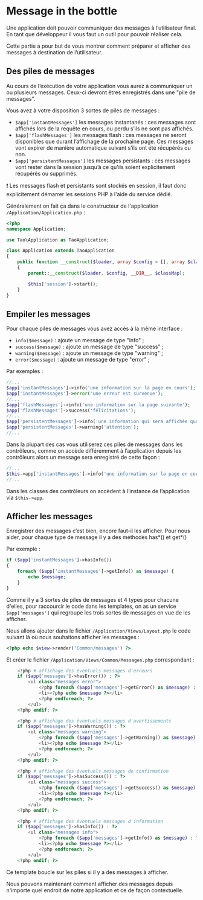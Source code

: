 # Message in the bottle

Une application doit pouvoir communiquer des messages à l’utilisateur final. En tant que développeur il vous faut un outil pour pouvoir réaliser cela.

Cette partie a pour but de vous montrer comment préparer et afficher des messages à destination de l’utilisateur.

## Des piles de messages

Au cours de l’exécution de votre application vous aurez à communiquer un ou plusieurs messages. Ceux-ci devront êtres enregistrés dans une "pile de messages".

Vous avez à votre disposition 3 sortes de piles de messages :

* `$app['instantMessages']` les messages instantanés : ces messages sont affichés lors de la requête en cours, ou perdu s’ils ne sont pas affichés.
* `$app['flashMessages']` les messages flash : ces messages ne seront disponibles que durant l’affichage de la prochaine page. Ces messages vont expirer de manière automatique suivant s’ils ont été récupérés ou non.
* `$app['persistentMessages']` les messages persistants : ces messages vont rester dans la session jusqu’à ce qu'ils soient explicitement récupérés ou supprimés.

:exclamation: Les messages flash et persistants sont stockés en session, il faut donc explicitement démarrer les sessions PHP à l'aide du service dédié.

Généralement on fait ça dans le constructeur de l'application `/Application/Application.php` :

```php
<?php
namespace Application;

use Tao\Application as TaoApplication;

class Application extends TaoApplication
{
	public function __construct($loader, array $config = [], array $classMap = [])
	{
		parent::__construct($loader, $config, __DIR__, $classMap);

		$this['session']->start();
	}
}
```

## Empiler les messages

Pour chaque piles de messages vous avez accès à la même interface :

* `info($message)` : ajoute un message de type "info" ;
* `success($message)` : ajoute un message de type "success" ;
* `warning($message)` : ajoute un message de type "warning" ;
* `error($message)` : ajoute un message de type "error" ;

Par exemples :

```php
//...
$app['instantMessages']->info('une information sur la page en cours');
$app['instantMessages']->error('une erreur est survenue');
//...
$app['flashMessages']->info('une information sur la page suivante');
$app['flashMessages']->success('félicitations');
//...
$app['persistentMessages']->info('une information qui sera affichée quoi qu’il arrive');
$app['persistentMessages']->warning('attention');
//...
```

Dans la plupart des cas vous utiliserez ces piles de messages dans les contrôleurs, comme on accède différemment à l’application depuis les contrôleurs alors un message sera enregistré de cette façon :

```php
//...
$this->app['instantMessages']->info('une information sur la page en cours');
//...
```

Dans les classes des contrôleurs on accèdent à l’instance de l’application via `$this->app`.

## Afficher les messages

Enregistrer des messages c’est bien, encore faut-il les afficher. Pour nous aider, pour chaque type de message il y a des méthodes has*() et get*()

Par exemple :

```php
if ($app['instantMessages']->hasInfo())
{
	foreach ($app['instantMessages']->getInfo() as $message) {
		echo $message;
	}
}
```

Comme il y a 3 sortes de piles de messages et 4 types pour chacune d'elles, pour raccourcir le code dans les templates, on as un service `$app['messages']` qui regroupe les trois sortes de messages en vue de les afficher.

Nous allons ajouter dans le fichier `/Application/Views/Layout.php` le code suivant là où nous souhaitons afficher les messages :

```php
<?php echo $view->render('Common/messages') ?>
```
Et créer le fichier `/Application/Views/Common/Messages.php` correspondant :

```php
	<?php # affichage des éventuels messages d'erreurs
	if ($app['messages']->hasError()) : ?>
		<ul class="messages error">
			<?php foreach ($app['messages']->getError() as $message) : ?>
			<li><?php echo $message ?></li>
			<?php endforeach; ?>
		</ul>
	<?php endif; ?>

	<?php # affichage des éventuels messages d'avertissements
	if ($app['messages']->hasWarning()) : ?>
		<ul class="messages warning">
			<?php foreach ($app['messages']->getWarning() as $message) : ?>
			<li><?php echo $message ?></li>
			<?php endforeach; ?>
		</ul>
	<?php endif; ?>

	<?php # affichage des éventuels messages de confirmation
	if ($app['messages']->hasSuccess()) : ?>
		<ul class="messages success">
			<?php foreach ($app['messages']->getSuccess() as $message) : ?>
			<li><?php echo $message ?></li>
			<?php endforeach; ?>
		</ul>
	<?php endif; ?>

	<?php # affichage des éventuels messages d'information
	if ($app['messages']->hasInfo()) : ?>
		<ul class="messages info">
			<?php foreach ($app['messages']->getInfo() as $message) : ?>
			<li><?php echo $message ?></li>
			<?php endforeach; ?>
		</ul>
	<?php endif; ?>
```

Ce template boucle sur les piles si il y a des messages à afficher.

Nous pouvons maintenant comment afficher des messages depuis n'importe quel endroit de notre application et ce de façon contextuelle.

